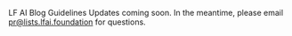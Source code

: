 LF AI Blog Guidelines
Updates coming soon. In the meantime, please email pr@lists.lfai.foundation for questions. 
